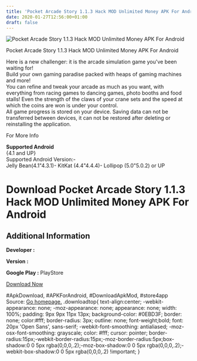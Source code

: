 ```yaml
---
title: 'Pocket Arcade Story 1.1.3 Hack MOD Unlimited Money APK For Android'
date: 2020-01-27T12:56:00+01:00
draft: false
---
```


![Pocket Arcade Story 1.1.3 Hack MOD Unlimited Money APK For Android](https://i1.wp.com/apkhome.net/wp-content/uploads/2016/11/Pocket-Arcade-Story-1.1.3.png "Pocket Arcade Story 1.1.3 Hack MOD Unlimited Money APK For Android")

  

Pocket Arcade Story 1.1.3 Hack MOD Unlimited Money APK For Android

Here is a new challenger: it is the arcade simulation game you've been waiting for!  
Build your own gaming paradise packed with heaps of gaming machines and more!  
You can refine and tweak your arcade as much as you want, with everything from racing games to dancing games, photo booths and food stalls! Even the strength of the claws of your crane sets and the speed at which the coins are won is under your control.  
All game progress is stored on your device. Saving data can not be transferred between devices, it can not be restored after deleting or reinstalling the application.

For More Info

**Supported Android**  
{4.1 and UP}  
Supported Android Version:-  
Jelly Bean(4.1"4.3.1)- KitKat (4.4"4.4.4)- Lollipop (5.0"5.0.2) or UP

Download Pocket Arcade Story 1.1.3 Hack MOD Unlimited Money APK For Android
===========================================================================

Additional Information
----------------------

**Developer :**

**Version :**

**Google Play :** PlayStore

  

[Download Now](https://store4app.co/post/pocket-arcade-story-1-1-3-hack-mod-unlimited-money-apk-for-android_1573671461)

  
#ApkDownload, #APKForAndroid, #DownloadApkMod, #store4app  
Source: [Go homepage.](https://store4app.co/post/pocket-arcade-story-1-1-3-hack-mod-unlimited-money-apk-for-android_1573671461) .downloadtop{ text-align:center; -webkit-appearance: none; -moz-appearance: none; appearance: none; width: 100%; padding: 9px 9px 11px 13px; background-color: #0EBD3F; border: none; color:#fff; border-radius: 3px; outline: none; font-weight;bold; font: 20px 'Open Sans', sans-serif; -webkit-font-smoothing: antialiased; -moz-osx-font-smoothing: grayscale; color: #fff; cursor: pointer; border-radius:15px;-webkit-border-radius:15px;-moz-border-radius:5px;box-shadow:0 0 5px rgba(0,0,0,.2);-moz-box-shadow:0 0 5px rgba(0,0,0,.2);-webkit-box-shadow:0 0 5px rgba(0,0,0,.2) !important; }